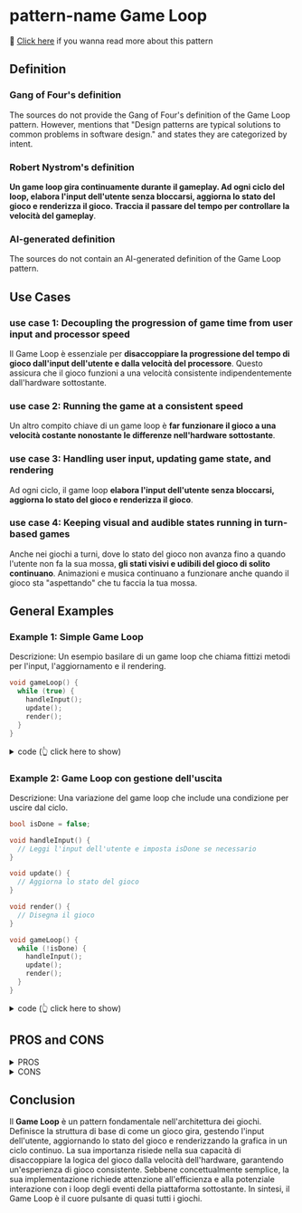 # pattern-name Game Loop

📑 [Click here](./pattern-name.md) if you wanna read more about this pattern

## Definition

### Gang of Four's definition

The sources do not provide the Gang of Four's definition of the Game Loop pattern. However, mentions that "Design patterns are typical solutions to common problems in software design." and states they are categorized by intent.

### Robert Nystrom's definition

**Un game loop gira continuamente durante il gameplay. Ad ogni ciclo del loop, elabora l'input dell'utente senza bloccarsi, aggiorna lo stato del gioco e renderizza il gioco. Traccia il passare del tempo per controllare la velocità del gameplay**.

### AI-generated definition

The sources do not contain an AI-generated definition of the Game Loop pattern.

## Use Cases

### use case 1: Decoupling the progression of game time from user input and processor speed

Il Game Loop è essenziale per **disaccoppiare la progressione del tempo di gioco dall'input dell'utente e dalla velocità del processore**. Questo assicura che il gioco funzioni a una velocità consistente indipendentemente dall'hardware sottostante.

### use case 2: Running the game at a consistent speed

Un altro compito chiave di un game loop è **far funzionare il gioco a una velocità costante nonostante le differenze nell'hardware sottostante**.

### use case 3: Handling user input, updating game state, and rendering

Ad ogni ciclo, il game loop **elabora l'input dell'utente senza bloccarsi, aggiorna lo stato del gioco e renderizza il gioco**.

### use case 4: Keeping visual and audible states running in turn-based games

Anche nei giochi a turni, dove lo stato del gioco non avanza fino a quando l'utente non fa la sua mossa, **gli stati visivi e udibili del gioco di solito continuano**. Animazioni e musica continuano a funzionare anche quando il gioco sta "aspettando" che tu faccia la tua mossa.

## General Examples

### Example 1: Simple Game Loop

Descrizione: Un esempio basilare di un game loop che chiama fittizi metodi per l'input, l'aggiornamento e il rendering.

```cpp
void gameLoop() {
  while (true) {
    handleInput();
    update();
    render();
  }
}
```

<details>
<summary> code (👆 click here to show) </summary>

```cpp
void handleInput() {
  // Leggi l'input dell'utente
}

void update() {
  // Aggiorna lo stato del gioco
}

void render() {
  // Disegna il gioco
}

void gameLoop() {
  while (true) {
    handleInput();
    update();
    render();
  }
}
```

</details>

### Example 2: Game Loop con gestione dell'uscita

Descrizione: Una variazione del game loop che include una condizione per uscire dal ciclo.

```cpp
bool isDone = false;

void handleInput() {
  // Leggi l'input dell'utente e imposta isDone se necessario
}

void update() {
  // Aggiorna lo stato del gioco
}

void render() {
  // Disegna il gioco
}

void gameLoop() {
  while (!isDone) {
    handleInput();
    update();
    render();
  }
}
```

<details>
<summary> code (👆 click here to show) </summary>

```cpp
bool isDone = false;

void handleInput() {
  // Leggi l'input dell'utente e imposta isDone se necessario
  // Ad esempio, se viene premuto un tasto di uscita:
  // isDone = true;
}

void update() {
  // Aggiorna lo stato del gioco
}

void render() {
  // Disegna il gioco
}

void gameLoop() {
  while (!isDone) {
    handleInput();
    update();
    render();
  }
}
```

</details>

## PROS and CONS

<details><summary>PROS</summary>

- **Essenziale per la maggior parte dei giochi**.
- **Disaccoppia la progressione del tempo di gioco dall'input dell'utente e dalla velocità del processore**.
- Permette di **eseguire il gioco a una velocità costante**.
- Fornisce un **punto centrale per l'elaborazione dell'input, l'aggiornamento dello stato e il rendering**.
</details>

<details><summary>CONS</summary>

- Richiede attenzione all'**efficienza**, poiché è una parte cruciale del codice che viene eseguita frequentemente.
- Può richiedere una **coordinazione con il loop degli eventi della piattaforma** sottostante se si sta costruendo su un sistema operativo con un'interfaccia utente grafica.
- La gestione di un **time step variabile** (dove ogni ciclo simula una fetta di tempo diversa) può aggiungere complessità.
</details>

## Conclusion

Il **Game Loop** è un pattern fondamentale nell'architettura dei giochi. Definisce la struttura di base di come un gioco gira, gestendo l'input dell'utente, aggiornando lo stato del gioco e renderizzando la grafica in un ciclo continuo. La sua importanza risiede nella sua capacità di disaccoppiare la logica del gioco dalla velocità dell'hardware, garantendo un'esperienza di gioco consistente. Sebbene concettualmente semplice, la sua implementazione richiede attenzione all'efficienza e alla potenziale interazione con i loop degli eventi della piattaforma sottostante. In sintesi, il Game Loop è il cuore pulsante di quasi tutti i giochi.